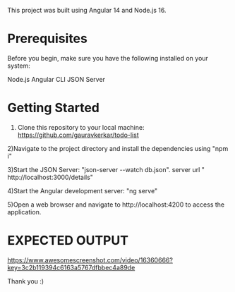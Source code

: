 This project was built using Angular 14 and Node.js 16.

Prerequisites
===================
Before you begin, make sure you have the following installed on your system:

Node.js
Angular CLI
JSON Server



Getting Started
=====================
1) Clone this repository to your local machine:
https://github.com/gauravkerkar/todo-list


2)Navigate to the project directory and install the dependencies using "npm i"

3)Start the JSON Server: "json-server --watch db.json".  server url " http://localhost:3000/details"

4)Start the Angular development server: "ng serve"

5)Open a web browser and navigate to http://localhost:4200 to access the application.

EXPECTED OUTPUT
=====================
https://www.awesomescreenshot.com/video/16360666?key=3c2b119394c6163a5767dfbbec4a89de


Thank you :)

